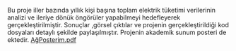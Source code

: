 Bu proje iller bazında yıllık kişi başına toplam elektrik tüketimi verilerinin analizi ve ileriye dönük öngörüler yapabilmeyi hedefleyerek gerçekleştirilmiştir. Sonuçlar ,görsel çıktılar ve projenin gerçekleştirildiği kod dosyaları detaylı şekilde paylaşılmıştır. Projenin akademik sunum posteri de ektedir. [AğPosterim.pdf](https://github.com/user-attachments/files/16170339/AgPosterim.pdf)
